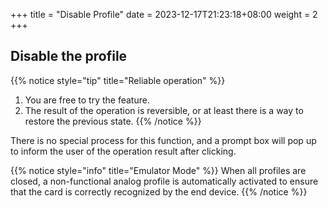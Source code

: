 +++
title = "Disable Profile"
date =  2023-12-17T21:23:18+08:00
weight = 2
+++

## Disable the profile

{{% notice style="tip" title="Reliable operation" %}}
1. You are free to try the feature.
2. The result of the operation is reversible, or at least there is a way to restore the previous state.
{{% /notice %}}

There is no special process for this function, and a prompt box will pop up to inform the user of the operation result after clicking.

{{% notice style="info" title="Emulator Mode" %}}
When all profiles are closed, a non-functional analog profile is automatically activated to ensure that the card is correctly recognized by the end device.
{{% /notice %}}
